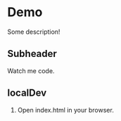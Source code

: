 # Demo

Some description!

## Subheader

Watch me code.

## localDev

1. Open index.html in your browser.